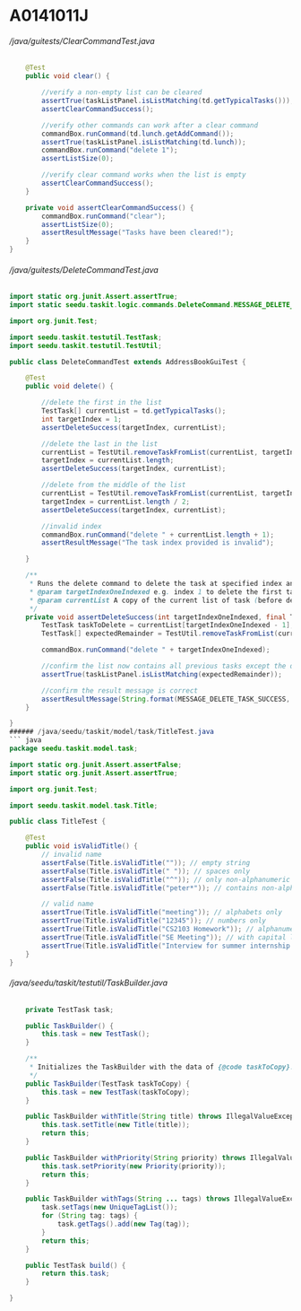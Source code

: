 # A0141011J
###### /java/guitests/ClearCommandTest.java
``` java
    @Test
    public void clear() {

        //verify a non-empty list can be cleared
        assertTrue(taskListPanel.isListMatching(td.getTypicalTasks()));
        assertClearCommandSuccess();

        //verify other commands can work after a clear command
        commandBox.runCommand(td.lunch.getAddCommand());
        assertTrue(taskListPanel.isListMatching(td.lunch));
        commandBox.runCommand("delete 1");
        assertListSize(0);

        //verify clear command works when the list is empty
        assertClearCommandSuccess();
    }

    private void assertClearCommandSuccess() {
        commandBox.runCommand("clear");
        assertListSize(0);
        assertResultMessage("Tasks have been cleared!");
    }
}
```
###### /java/guitests/DeleteCommandTest.java
``` java
import static org.junit.Assert.assertTrue;
import static seedu.taskit.logic.commands.DeleteCommand.MESSAGE_DELETE_TASK_SUCCESS;

import org.junit.Test;

import seedu.taskit.testutil.TestTask;
import seedu.taskit.testutil.TestUtil;

public class DeleteCommandTest extends AddressBookGuiTest {

    @Test
    public void delete() {

        //delete the first in the list
        TestTask[] currentList = td.getTypicalTasks();
        int targetIndex = 1;
        assertDeleteSuccess(targetIndex, currentList);

        //delete the last in the list
        currentList = TestUtil.removeTaskFromList(currentList, targetIndex);
        targetIndex = currentList.length;
        assertDeleteSuccess(targetIndex, currentList);

        //delete from the middle of the list
        currentList = TestUtil.removeTaskFromList(currentList, targetIndex);
        targetIndex = currentList.length / 2;
        assertDeleteSuccess(targetIndex, currentList);

        //invalid index
        commandBox.runCommand("delete " + currentList.length + 1);
        assertResultMessage("The task index provided is invalid");

    }

    /**
     * Runs the delete command to delete the task at specified index and confirms the result is correct.
     * @param targetIndexOneIndexed e.g. index 1 to delete the first task in the list,
     * @param currentList A copy of the current list of task (before deletion).
     */
    private void assertDeleteSuccess(int targetIndexOneIndexed, final TestTask[] currentList) {
        TestTask taskToDelete = currentList[targetIndexOneIndexed - 1]; // -1 as array uses zero indexing
        TestTask[] expectedRemainder = TestUtil.removeTaskFromList(currentList, targetIndexOneIndexed);

        commandBox.runCommand("delete " + targetIndexOneIndexed);

        //confirm the list now contains all previous tasks except the deleted task
        assertTrue(taskListPanel.isListMatching(expectedRemainder));

        //confirm the result message is correct
        assertResultMessage(String.format(MESSAGE_DELETE_TASK_SUCCESS, taskToDelete));
    }

}
###### /java/seedu/taskit/model/task/TitleTest.java
``` java
package seedu.taskit.model.task;

import static org.junit.Assert.assertFalse;
import static org.junit.Assert.assertTrue;

import org.junit.Test;

import seedu.taskit.model.task.Title;

public class TitleTest {

    @Test
    public void isValidTitle() {
        // invalid name
        assertFalse(Title.isValidTitle("")); // empty string
        assertFalse(Title.isValidTitle(" ")); // spaces only
        assertFalse(Title.isValidTitle("^")); // only non-alphanumeric characters
        assertFalse(Title.isValidTitle("peter*")); // contains non-alphanumeric characters

        // valid name
        assertTrue(Title.isValidTitle("meeting")); // alphabets only
        assertTrue(Title.isValidTitle("12345")); // numbers only
        assertTrue(Title.isValidTitle("CS2103 Homework")); // alphanumeric characters
        assertTrue(Title.isValidTitle("SE Meeting")); // with capital letters
        assertTrue(Title.isValidTitle("Interview for summer internship at NUS")); // long title
    }
}
```
###### /java/seedu/taskit/testutil/TaskBuilder.java
``` java
    private TestTask task;

    public TaskBuilder() {
        this.task = new TestTask();
    }

    /**
     * Initializes the TaskBuilder with the data of {@code taskToCopy}.
     */
    public TaskBuilder(TestTask taskToCopy) {
        this.task = new TestTask(taskToCopy);
    }

    public TaskBuilder withTitle(String title) throws IllegalValueException {
        this.task.setTitle(new Title(title));
        return this;
    }

    public TaskBuilder withPriority(String priority) throws IllegalValueException {
        this.task.setPriority(new Priority(priority));
        return this;
    }

    public TaskBuilder withTags(String ... tags) throws IllegalValueException {
        task.setTags(new UniqueTagList());
        for (String tag: tags) {
            task.getTags().add(new Tag(tag));
        }
        return this;
    }

    public TestTask build() {
        return this.task;
    }

}
```
